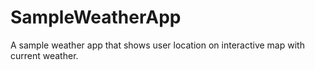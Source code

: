 # SampleWeatherApp
A sample weather app that shows user location on interactive map with current weather.
